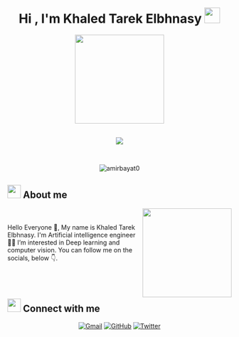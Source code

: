 <h1 align="center">Hi , I'm Khaled Tarek Elbhnasy <img src="https://media.giphy.com/media/hvRJCLFzcasrR4ia7z/giphy.gif" width="35"></h1>
<div id="header" align="center">
  <img src="https://media.giphy.com/media/KVVgWtScb37USleUB3/giphy.gif" width="200"/>
</div>
<br>
<p align="center">
  <a href="https://github.com/DenverCoder1/readme-typing-svg"><img src="https://readme-typing-svg.herokuapp.com?color=blue&height=60&lines=Artificial+Intelligence+engineer&center=true&width=500&height=50"></a>
</p>
<br>
<p align="center"> 
<!--   <img src="https://komarev.com/ghpvc/?username=Elbhnasy&label=Profile%20views&color=red&style=flat" alt="Elbhnasy" />  -->
	<img src="https://komarev.com/ghpvc/?username=amirbayat0&label=Profile%20views&color=blue&style=flat" alt="amirbayat0" /> 
</p>

## <img src = "https://user-images.githubusercontent.com/63050133/156777293-72a6e681-2582-4a9d-ad92-09d1181d47c7.gif" width = 30px>  About me

<img align="right" src="https://user-images.githubusercontent.com/63050133/156676671-d5b2e362-97d4-4404-9447-dd71ddfea82f.gif" width = 200px/>

<br><br>
Hello Everyone 👋, My name is Khaled Tarek Elbhnasy. I'm Artificial intelligence engineer👨‍💻
I’m interested in Deep learning and computer vision.
You can follow me on the socials, below 👇.

<br><br>

## <img src="https://media.giphy.com/media/iY8CRBdQXODJSCERIr/giphy.gif" width="30px"> Connect with me
<p align="center">
	<a href="mailto:khaledtarek57357@gmail.com"><img img src="https://img.shields.io/badge/gmail-%23EA4335.svg?style=plastic&logo=gmail&logoColor=white" alt="Gmail"/></a>
	<a href="https://github.com/Elbhnasy"><img src="https://img.shields.io/badge/github-%23181717.svg?style=plastic&logo=github&logoColor=white" alt="GitHub"/></a>
	<a href="https://twitter.com/K_Elbhnasy?t=TLf7FTVw2toJaq6AgN4WMA&s=09"><img src="https://img.shields.io/badge/twitter-%23E4405F.svg?style=plastic&logo=twitter&logoColor=white" alt="Twitter"/></a>
</p
